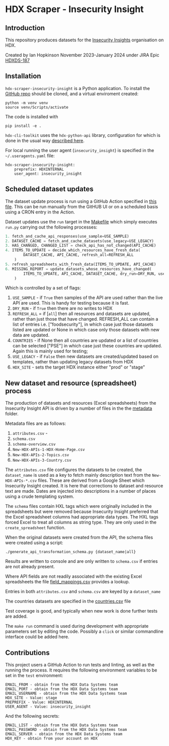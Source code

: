 # HDX Scraper - Insecurity Insight

## Introduction

This repository produces datasets for the [Insecurity Insights](https://data.humdata.org/organization/insecurity-insight) organisation on HDX.

Created by Ian Hopkinson November 2023-January 2024 under JIRA Epic [HDXDS-187](https://humanitarian.atlassian.net/browse/HDXDS-187)

## Installation

`hdx-scraper-insecurity-insight` is a Python application. To install the [GitHub repo](https://github.com/OCHA-DAP/hdx-scraper-insecurity-insight) should be cloned, and a virtual enviroment created:

```shell
python -m venv venv
source venv/Scripts/activate
```

The code is installed with

```shell
pip install -e .
```

`hdx-cli-toolkit` uses the `hdx-python-api` library, configuration for which is done in the usual way [described here](https://hdx-python-api.readthedocs.io/en/latest/). 

For local running the user agent (`insecurity_insight`) is specified in the `~/.useragents.yaml` file:
```
hdx-scraper-insecurity-insight:
    preprefix: HDXINTERNAL
    user_agent: insecurity_insight
```

## Scheduled dataset updates

The dataset update process is run using a GitHub Action specified in [this file](.github/workflows/run-python-script.yaml).
This can be run manually from the GitHUB UI or on a scheduled basis using a CRON entry in the Action.

Dataset updates use the `run` target in the [Makefile](Makefile) which simply executes `run.py` carrying out the following processes:

```python
1. fetch_and_cache_api_responses(use_sample=USE_SAMPLE)
2. DATASET_CACHE = fetch_and_cache_datasets(use_legacy=USE_LEGACY)
3. HAS_CHANGED, CHANGED_LIST = check_api_has_not_changed(API_CACHE)
4. ITEMS_TO_UPDATE = decide_which_resources_have_fresh_data(
        DATASET_CACHE, API_CACHE, refresh_all=REFRESH_ALL
    )
5. refresh_spreadsheets_with_fresh_data(ITEMS_TO_UPDATE, API_CACHE)
6. MISSING_REPORT = update_datasets_whose_resources_have_changed(
        ITEMS_TO_UPDATE, API_CACHE, DATASET_CACHE, dry_run=DRY_RUN, use_legacy=USE_LEGACY
    )
```
Which is controlled by a set of flags:

1. `USE_SAMPLE` - if `True` then samples of the API are used rather than the live API are used. This is handy for testing because it is fast.  
2. `DRY_RUN` - if `True` then there are no writes to HDX
3. `REFRESH_ALL` = if [`all`] then all resources and datasets are updated, rather than just those that have changed. REFRESH_ALL can contain a list of entries i.e. ["foodsecurity"], in which case just those datasets listed are updated or None in which case only those datasets with new data are updated.
4. `COUNTRIES` - if None then all countries are updated or a list of countries can be selected  ["PSE"] in which case just these countries are updated. Again this is mainly used for testing;
5. `USE_LEGACY` - if `False` then new datasets are created/updated based on templates, rather than updating legacy datasets from HDX
6. `HDX_SITE` - sets the target HDX instance either "prod" or "stage"


## New dataset and resource (spreadsheet) process
 
The production of datasets and resources (Excel spreadsheets) from the Insecurity Insight API is driven by a number of files in the the [metadata](src/hdx_scraper_insecurity_insight/metadata/) folder. 

Metadata files are as follows:
1. `attributes.csv` - 
2. `schema.csv`
3. `schema-overview.csv`
4. `New-HDX-APIs-1-HDX-Home-Page.csv`
5. `New-HDX-APIs-2-Topics.csv`
6. `New-HDX-APIs-3-Country.csv`

The `attributes.csv` file configures the datasets to be created, the `dataset_name` is used as a key to fetch mainly description text from the `New-HDX-APIs-*.csv` files. These are derived from a Google Sheet which Insecurity Insight created. It is here that corrections to dataset and resource text are made. Dates are injected into descriptions in a number of places using a crude templating system.

The `schema` files contain HXL tags which were originally included in the spreadsheets but were
removed because Insecurity Insight preferred that the Excel spreadsheet columns had appropriate
data types. The HXL tags forced Excel to treat all columns as string type. They are only used in the `create_spreadsheet` function.


When the original datasets were created from the API, the schema files were created using a script:
```
./generate_api_transformation_schema.py {dataset_name|all}
```

Results are written to console and are only written to `schema.csv` if entries are not already present.

Where API fields are not readily associated with the existing Excel spreadsheets the file [field_mappings.csv](src/hdx_scraper_insecurity_insight/metadata/field_mappings.csv) provides a lookup.

Entries in both `attributes.csv` and `schema.csv` are keyed by a `dataset_name`

The countries datasets are specified in the [countries.csv](src/hdx_scraper_insecurity_insight/metadata/countries.csv) file

Test coverage is good, and typically when new work is done further tests are added.

The `make run` command is used during development with appropriate parameters set by editing the code. Possibly a `click` or similar commandline interface could be added here.


## Contributions

This project users a GitHub Action to run tests and linting, as well as the running the process. It requires the following environment variables to be set in the `test` environment:

```
EMAIL_FROM - obtain from the HDX Data Systems team
EMAIL_PORT - obtain from the HDX Data Systems team
EMAIL_USERNAME - obtain from the HDX Data Systems team
HDX_SITE - Value: stage
PREPREFIX - Value: HDXINTERNAL
USER_AGENT - Value: insecurity_insight 
```
And the following secrets:
```
EMAIL_LIST - obtain from the HDX Data Systems team
EMAIL_PASSWORD - obtain from the HDX Data Systems team
EMAIL_SERVER - obtain from the HDX Data Systems team
HDX_KEY - obtain from your account on HDX
```

